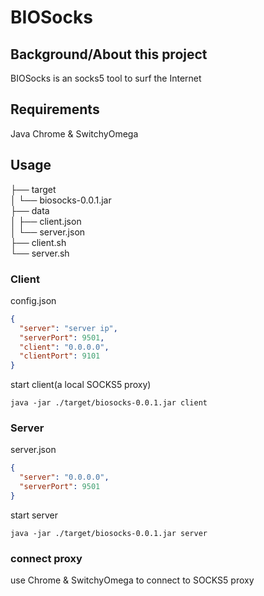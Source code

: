 BIOSocks
===

## Background/About this project

BIOSocks  is an socks5 tool to surf the Internet

## Requirements

Java 
Chrome & SwitchyOmega

## Usage
├── target  
│   └── biosocks-0.0.1.jar                            
├── data                          
│   ├── client.json    
│   └── server.json                  
├── client.sh  
└── server.sh                           

### Client

config.json
```json
{
  "server": "server ip", 
  "serverPort": 9501,
  "client": "0.0.0.0",
  "clientPort": 9101
}
```
start client(a local SOCKS5 proxy)
```$xslt
java -jar ./target/biosocks-0.0.1.jar client
```
### Server

server.json
```json
{
  "server": "0.0.0.0",
  "serverPort": 9501
}

```
start server
```
java -jar ./target/biosocks-0.0.1.jar server
```
### connect proxy
use Chrome & SwitchyOmega to connect to SOCKS5 proxy



